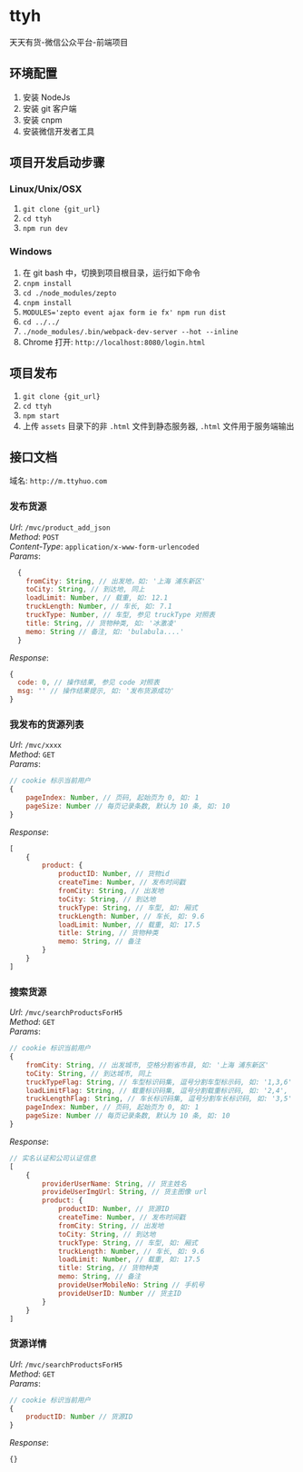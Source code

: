 # ttyh
天天有货-微信公众平台-前端项目

## 环境配置

1. 安装 NodeJs
2. 安装 git 客户端
3. 安装 cnpm
4. 安装微信开发者工具

## 项目开发启动步骤

### Linux/Unix/OSX

1. `git clone {git_url}`
2. `cd ttyh`
3. `npm run dev`

### Windows

1. 在 git bash 中，切换到项目根目录，运行如下命令
2. `cnpm install`
3. `cd ./node_modules/zepto`
4. `cnpm install`
5. `MODULES='zepto event ajax form ie fx' npm run dist`
6. `cd ../../`
7. `./node_modules/.bin/webpack-dev-server --hot --inline`
8. Chrome 打开: `http://localhost:8080/login.html`

## 项目发布

1. `git clone {git_url}`
2. `cd ttyh`
3. `npm start`
4. 上传 `assets` 目录下的非 `.html` 文件到静态服务器, `.html` 文件用于服务端输出

## 接口文档

域名: `http://m.ttyhuo.com`

### 发布货源

*Url*: `/mvc/product_add_json`  
*Method*: `POST`  
*Content-Type*: `application/x-www-form-urlencoded`  
*Params*:

```javascript
  {
    fromCity: String, // 出发地，如: '上海 浦东新区'
    toCity: String, // 到达地, 同上
    loadLimit: Number, // 载重, 如: 12.1
    truckLength: Number, // 车长, 如: 7.1
    truckType: Number, // 车型, 参见 truckType 对照表
    title: String, // 货物种类, 如: '冰激凌'
    memo: String // 备注, 如: 'bulabula....'
  }
```
*Response*:

```javascript
{
  code: 0, // 操作结果, 参见 code 对照表
  msg: '' // 操作结果提示, 如: '发布货源成功'
}
```

### 我发布的货源列表

*Url*: `/mvc/xxxx`  
*Method*: `GET`  
*Params*:

```javascript
// cookie 标示当前用户
{
	pageIndex: Number, // 页码, 起始页为 0, 如: 1
	pageSize: Number // 每页记录条数, 默认为 10 条, 如: 10
}
```
*Response*:

```javascript
[
	{
		product: {
			productID: Number, // 货物id
			createTime: Number, // 发布时间戳
			fromCity: String, // 出发地
			toCity: String, // 到达地
			truckType: String, // 车型, 如: 厢式
			truckLength: Number, // 车长, 如: 9.6
			loadLimit: Number, // 载重, 如: 17.5
			title: String, // 货物种类
			memo: String, // 备注
		}
	}
]
```

### 搜索货源

*Url*: `/mvc/searchProductsForH5`  
*Method*: `GET`  
*Params*:

```javascript
// cookie 标识当前用户
{
	fromCity: String, // 出发城市, 空格分割省市县, 如: '上海 浦东新区'
	toCity: String, // 到达城市, 同上
	truckTypeFlag: String, // 车型标识码集, 逗号分割车型标示码, 如: '1,3,6'
	loadLimitFlag: String, // 载重标识码集, 逗号分割载重标识码, 如: '2,4',
	truckLengthFlag: String, // 车长标识码集, 逗号分割车长标识码, 如: '3,5'
	pageIndex: Number, // 页码, 起始页为 0, 如: 1
	pageSize: Number // 每页记录条数, 默认为 10 条, 如: 10
}
```
*Response*:

```javascript
// 实名认证和公司认证信息
[
	{
		providerUserName: String, // 货主姓名
		provideUserImgUrl: String, // 货主图像 url
		product: {
			productID: Number, // 货源ID
			createTime: Number, // 发布时间戳
			fromCity: String, // 出发地
			toCity: String, // 到达地
			truckType: String, // 车型, 如: 厢式
			truckLength: Number, // 车长, 如: 9.6
			loadLimit: Number, // 载重, 如: 17.5
			title: String, // 货物种类
			memo: String, // 备注
			provideUserMobileNo: String // 手机号
			provideUserID: Number // 货主ID
		}
	}
]
```

### 货源详情

*Url*: `/mvc/searchProductsForH5`  
*Method*: `GET`  
*Params*:

```javascript
// cookie 标识当前用户
{
	productID: Number // 货源ID
}
```
*Response*:

```javascript
{}
```
